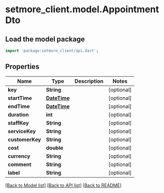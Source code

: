 # setmore_client.model.AppointmentDto

## Load the model package
```dart
import 'package:setmore_client/api.dart';
```

## Properties
Name | Type | Description | Notes
------------ | ------------- | ------------- | -------------
**key** | **String** |  | [optional] 
**startTime** | [**DateTime**](DateTime.md) |  | [optional] 
**endTime** | [**DateTime**](DateTime.md) |  | [optional] 
**duration** | **int** |  | [optional] 
**staffKey** | **String** |  | [optional] 
**serviceKey** | **String** |  | [optional] 
**customerKey** | **String** |  | [optional] 
**cost** | **double** |  | [optional] 
**currency** | **String** |  | [optional] 
**comment** | **String** |  | [optional] 
**label** | **String** |  | [optional] 

[[Back to Model list]](../README.md#documentation-for-models) [[Back to API list]](../README.md#documentation-for-api-endpoints) [[Back to README]](../README.md)


